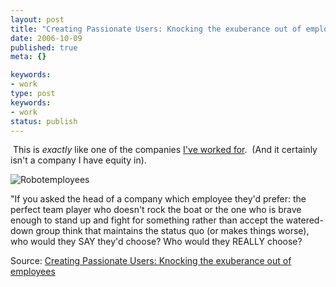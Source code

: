 ```yaml
---
layout: post
title: "Creating Passionate Users: Knocking the exuberance out of employees"
date: 2006-10-09
published: true
meta: {}

keywords:
- work
type: post
keywords:
- work
status: publish
---
```



 This is *exactly* like one of the companies [I've worked for](http://www.andyeick.com/professional.aspx).  (And it certainly isn't a company I have equity in).

<!-- blockquote  -->

![Robotemployees](http://media.eick.us/2011/05/robotemployees.jpg)



"If you asked the head of a company which employee they'd prefer: the perfect team player who doesn't rock the boat or the one who is brave enough to stand up and fight for something rather than accept the watered-down group think that maintains the status quo (or makes things worse), who would they SAY they'd choose? Who would they REALLY choose?

<!-- endblockquote  -->

Source: [Creating Passionate Users: Knocking the exuberance out of employees](http://headrush.typepad.com/creating_passionate_users/2006/10/knocking_the_ex.html)


